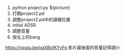 1. python project.py ${picture}
2. 打開project2.pd
3. 調整project2.pd中的讀檔位置
4. initial ADSR
5. 調整音量
6. 按左上的bang

https://youtu.be/paXBxtKYyFg
影片最後面的音量記得調小

